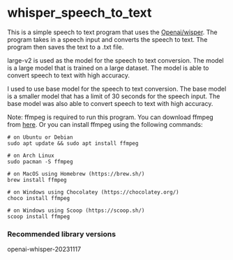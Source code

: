 # whisper_speech_to_text

This is a simple speech to text program that uses the [Openai/wisper](https://github.com/openai/whisper). The program takes in a speech input and converts the speech to text. The program then saves the text to a .txt file.

large-v2 is used as the model for the speech to text conversion. The model is a large model that is trained on a large dataset. The model is able to convert speech to text with high accuracy.

I used to use base model for the speech to text conversion. The base model is a smaller model that has a limit of 30 seconds for the speech input. The base model was also able to convert speech to text with high accuracy.

Note: ffmpeg is required to run this program. You can download ffmpeg from [here](https://ffmpeg.org/download.html). Or you can install ffmpeg using the following commands:

```
# on Ubuntu or Debian
sudo apt update && sudo apt install ffmpeg

# on Arch Linux
sudo pacman -S ffmpeg

# on MacOS using Homebrew (https://brew.sh/)
brew install ffmpeg

# on Windows using Chocolatey (https://chocolatey.org/)
choco install ffmpeg

# on Windows using Scoop (https://scoop.sh/)
scoop install ffmpeg
```

### Recommended library versions

openai-whisper-20231117
